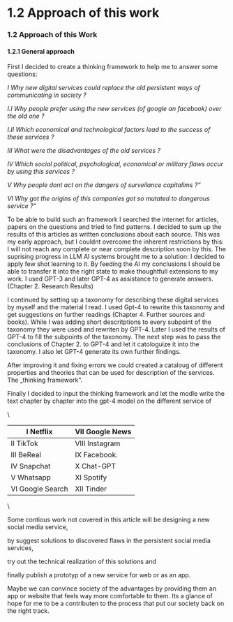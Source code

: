 # 1.2 Approach of this work

### 1.2 Approach of this Work

#### 1.2.1 General approach

First I decided to create a thinking framework to help me to answer some questions:

_I Why new digital services could replace the old persistent ways of communicating in society ?_

_I.I Why people prefer using the new services (of google an facebook) over the old one ?_

_I.II Which economical and technological factors lead to the success of these services ?_

_III What were the disadvantages of the old services ?_

_IV Which social political, psychological, economical or military flaws occur by using this services ?_

_V Why people dont act on the dangers of surveilance capitalims ?“_

_VI Why got the origins of this companies got so mutated to dangerous service ?“_

To be able to build such an framework I searched the internet for articles, papers on the questions and tried to find patterns. I decided to sum up the results of this articles as written conclusions about each source. This was my early approach, but I couldnt overcome the inherent restrictions by this: I will not reach any complete or near complete description soon by this. The suprising progress in LLM AI systems brought me to a solution: I decided to apply few shot learning to it. By feeding the AI my conclusions I should be able to transfer it into the right state to make thoughtfull extensions to my work. I used GPT-3 and later GPT-4 as assistance to generate answers. (Chapter 2. Research Results)

I continued by setting up a taxonomy for describing these digital services by myself and the material I read. I used Gpt-4 to rewrite this taxonomy and get suggestions on further readings (Chapter 4. Further sources and books). While I was adding short descritptions to every subpoint of the taxonomy they were used and rewriten by GPT-4. Later I used the results of GPT-4 to fill the subpoints of the taxonomy. The next step was to pass the conclusions of Chapter 2. to GPT-4 and let it catologuize it into the taxonomy. I also let GPT-4 generate its own further findings.

After improving it and fixing errors we could created a cataloug of different properties and theories that can be used for description of the services. The „thinking framework“.

Finally I decided to input the thinking framework and let the modle write the text chapter by chapter into the gpt-4 model on the different service of

\


| I Netflix        | VII Google News |
| ---------------- | --------------- |
| II TikTok        | VIII Instagram  |
| III BeReal       | IX Facebook.    |
| IV Snapchat      | X Chat-GPT      |
| V Whatsapp       | XI Spotify      |
| VI Google Search | XII Tinder      |

\


Some contious work not covered in this article will be designing a new social media service,

by suggest solutions to discovered flaws in the persistent social media services,

try out the technical realization of this solutions and

finally publish a prototyp of a new service for web or as an app.

Maybe we can convince society of the advantages by providing them an app or website that feels way more comfortable to them. Its a glance of hope for me to be a contributen to the process that put our society back on the right track.
